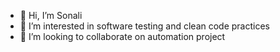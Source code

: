 - 👋 Hi, I’m Sonali
- 👀 I’m interested in software testing and clean code practices
- 💞️ I’m looking to collaborate on automation project

<!---
gostosohub/gostosohub is a ✨ special ✨ repository because its `README.md` (this file) appears on your GitHub profile.
You can click the Preview link to take a look at your changes.
--->
